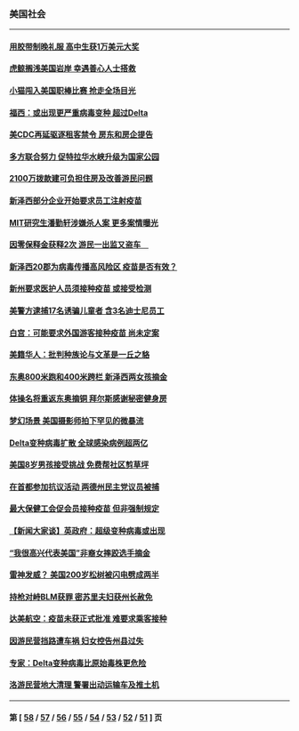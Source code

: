 ### 美国社会
---
#### [用胶带制晚礼服 高中生获1万美元大奖](../../pages/ncid1078160/n13142979.md) 
#### [虎鲸搁浅美国岩岸 幸遇善心人士搭救](../../pages/ncid1078160/n13143075.md) 
#### [小猫闯入美国职棒比赛 抢走全场目光](../../pages/ncid1078160/n13142758.md) 
#### [福西：或出现更严重病毒变种 超过Delta](../../pages/ncid1078160/n13142361.md) 
#### [美CDC再延驱逐租客禁令 房东和房企提告](../../pages/ncid1078160/n13142439.md) 
#### [多方联合努力 促特拉华水峡升级为国家公园](../../pages/ncid1078160/n13142499.md) 
#### [2100万拨款建可负担住房及改善游民问题](../../pages/ncid1078160/n13142395.md) 
#### [新泽西部分企业开始要求员工注射疫苗](../../pages/ncid1078160/n13142374.md) 
#### [MIT研究生潘勤轩涉嫌杀人案 更多案情曝光](../../pages/ncid1078160/n13141785.md) 
#### [因零保释金获释2次 游民一出监又盗车　](../../pages/ncid1078160/n13142058.md) 
#### [新泽西20郡为病毒传播高风险区 疫苗是否有效？](../../pages/ncid1078160/n13142056.md) 
#### [新州要求医护人员须接种疫苗 或接受检测](../../pages/ncid1078160/n13142013.md) 
#### [美警方逮捕17名诱骗儿童者 含3名迪士尼员工](../../pages/ncid1078160/n13141936.md) 
#### [白宫：可能要求外国游客接种疫苗 尚未定案](../../pages/ncid1078160/n13141740.md) 
#### [美籍华人：批判种族论与文革是一丘之貉](../../pages/ncid1078160/n13141509.md) 
#### [东奥800米跑和400米跨栏 新泽西两女孩摘金](../../pages/ncid1078160/n13141693.md) 
#### [体操名将重返东奥摘铜 拜尔斯感谢秘密健身房](../../pages/ncid1078160/n13141274.md) 
#### [梦幻场景 美国摄影师拍下罕见的微暴流](../../pages/ncid1078160/n13139776.md) 
#### [Delta变种病毒扩散 全球感染病例超两亿](../../pages/ncid1078160/n13139381.md) 
#### [美国8岁男孩接受挑战 免费帮社区剪草坪](../../pages/ncid1078160/n13137759.md) 
#### [在首都参加抗议活动 两德州民主党议员被捕](../../pages/ncid1078160/n13138608.md) 
#### [最大保健工会促会员接种疫苗 但非强制规定](../../pages/ncid1078160/n13138743.md) 
#### [【新闻大家谈】英政府：超级变种病毒或出现](../../pages/ncid1078160/n13137072.md) 
#### [“我很高兴代表美国”非裔女摔跤选手摘金](../../pages/ncid1078160/n13137711.md) 
#### [雷神发威？ 美国200岁松树被闪电劈成两半](../../pages/ncid1078160/n13137337.md) 
#### [持枪对峙BLM获罪 密苏里夫妇获州长赦免](../../pages/ncid1078160/n13137143.md) 
#### [达美航空：疫苗未获正式批准 难要求乘客接种](../../pages/ncid1078160/n13136938.md) 
#### [因游民营挡路遭车祸 妇女控告州县过失](../../pages/ncid1078160/n13136985.md) 
#### [专家：Delta变种病毒比原始毒株更危险](../../pages/ncid1078160/n13136858.md) 
#### [洛游民营地大清理 警署出动运输车及推土机](../../pages/ncid1078160/n13136884.md) 

---
#### 第 [ [58](./58.md) / [57](./57.md) / [56](./56.md) / [55](./55.md) / [54](./54.md) / [53](./53.md) / [52](./52.md) / [51](./51.md) ] 页

